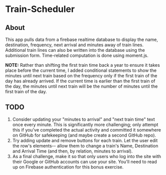 # Train-Scheduler

## About
This app pulls data from a firebase realtime database to display the name, destination, frequency, next arrival and minutes away of train lines. Additional train lines can also be written into the database using the submission form. Time-related computation is done using moment.js.

**NOTE:** Rather than shifting the first train time back a year to ensure it takes place before the current time, I added conditional statements to show the minutes until next train based on the frequency only if the first train of the day has already arrived. If the current time is earlier than the first train of the day, the minutes until next train will be the number of minutes until the first train of the day.

## TODO
1. Consider updating your "minutes to arrival" and "next train time" text once every minute. This is significantly more challenging; only attempt this if you've completed the actual activity and committed it somewhere on GitHub for safekeeping (and maybe create a second GitHub repo).
2. Try adding update and remove buttons for each train. Let the user edit the row's elements-- allow them to change a train's Name, Destination and Arrival Time (and then, by relation, minutes to arrival).
3. As a final challenge, make it so that only users who log into the site with their Google or GitHub accounts can use your site. You'll need to read up on Firebase authentication for this bonus exercise.